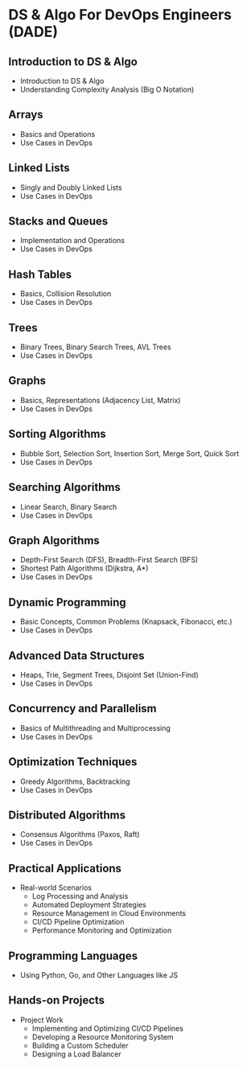 # DS & Algo For DevOps Engineers (DADE)

## Introduction to DS & Algo
- Introduction to DS & Algo
- Understanding Complexity Analysis (Big O Notation)

## Arrays
- Basics and Operations
- Use Cases in DevOps

## Linked Lists
- Singly and Doubly Linked Lists
- Use Cases in DevOps

## Stacks and Queues
- Implementation and Operations
- Use Cases in DevOps

## Hash Tables
- Basics, Collision Resolution
- Use Cases in DevOps

## Trees
- Binary Trees, Binary Search Trees, AVL Trees
- Use Cases in DevOps

## Graphs
- Basics, Representations (Adjacency List, Matrix)
- Use Cases in DevOps

## Sorting Algorithms
- Bubble Sort, Selection Sort, Insertion Sort, Merge Sort, Quick Sort
- Use Cases in DevOps

## Searching Algorithms
- Linear Search, Binary Search
- Use Cases in DevOps

## Graph Algorithms
- Depth-First Search (DFS), Breadth-First Search (BFS)
- Shortest Path Algorithms (Dijkstra, A*)
- Use Cases in DevOps

## Dynamic Programming
- Basic Concepts, Common Problems (Knapsack, Fibonacci, etc.)
- Use Cases in DevOps

## Advanced Data Structures
- Heaps, Trie, Segment Trees, Disjoint Set (Union-Find)
- Use Cases in DevOps

## Concurrency and Parallelism
- Basics of Multithreading and Multiprocessing
- Use Cases in DevOps

## Optimization Techniques
- Greedy Algorithms, Backtracking
- Use Cases in DevOps

## Distributed Algorithms
- Consensus Algorithms (Paxos, Raft)
- Use Cases in DevOps

## Practical Applications
- Real-world Scenarios
  - Log Processing and Analysis
  - Automated Deployment Strategies
  - Resource Management in Cloud Environments
  - CI/CD Pipeline Optimization
  - Performance Monitoring and Optimization

## Programming Languages
- Using Python, Go, and Other Languages like JS

## Hands-on Projects
- Project Work
  - Implementing and Optimizing CI/CD Pipelines
  - Developing a Resource Monitoring System
  - Building a Custom Scheduler
  - Designing a Load Balancer
